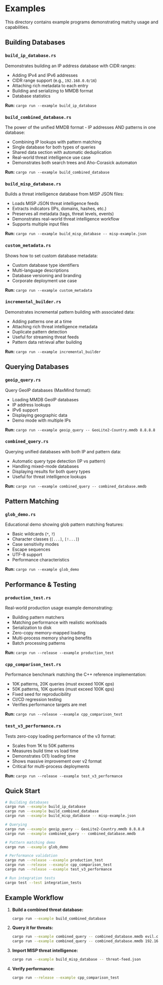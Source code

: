 # Examples

This directory contains example programs demonstrating matchy usage and capabilities.

## Building Databases

### `build_ip_database.rs`
Demonstrates building an IP address database with CIDR ranges:
- Adding IPv4 and IPv6 addresses
- CIDR range support (e.g., `192.168.0.0/16`)
- Attaching rich metadata to each entry
- Building and serializing to MMDB format
- Database statistics

**Run:** `cargo run --example build_ip_database`

### `build_combined_database.rs`
The power of the unified MMDB format - IP addresses AND patterns in one database:
- Combining IP lookups with pattern matching
- Single database for both types of queries
- Shared data section with automatic deduplication
- Real-world threat intelligence use case
- Demonstrates both search trees and Aho-Corasick automaton

**Run:** `cargo run --example build_combined_database`

### `build_misp_database.rs`
Builds a threat intelligence database from MISP JSON files:
- Loads MISP JSON threat intelligence feeds
- Extracts indicators (IPs, domains, hashes, etc.)
- Preserves all metadata (tags, threat levels, events)
- Demonstrates real-world threat intelligence workflow
- Supports multiple input files

**Run:** `cargo run --example build_misp_database -- misp-example.json`

### `custom_metadata.rs`
Shows how to set custom database metadata:
- Custom database type identifiers
- Multi-language descriptions
- Database versioning and branding
- Corporate deployment use case

**Run:** `cargo run --example custom_metadata`

### `incremental_builder.rs`
Demonstrates incremental pattern building with associated data:
- Adding patterns one at a time
- Attaching rich threat intelligence metadata
- Duplicate pattern detection
- Useful for streaming threat feeds
- Pattern data retrieval after building

**Run:** `cargo run --example incremental_builder`

## Querying Databases

### `geoip_query.rs`
Query GeoIP databases (MaxMind format):
- Loading MMDB GeoIP databases
- IP address lookups
- IPv6 support
- Displaying geographic data
- Demo mode with multiple IPs

**Run:** `cargo run --example geoip_query -- GeoLite2-Country.mmdb 8.8.8.8`

### `combined_query.rs`
Querying unified databases with both IP and pattern data:
- Automatic query type detection (IP vs pattern)
- Handling mixed-mode databases
- Displaying results for both query types
- Useful for threat intelligence lookups

**Run:** `cargo run --example combined_query -- combined_database.mmdb`

## Pattern Matching

### `glob_demo.rs`
Educational demo showing glob pattern matching features:
- Basic wildcards (`*`, `?`)
- Character classes (`[...]`, `[!...]`)
- Case sensitivity modes
- Escape sequences
- UTF-8 support
- Performance characteristics

**Run:** `cargo run --example glob_demo`

## Performance & Testing

### `production_test.rs`
Real-world production usage example demonstrating:
- Building pattern matchers
- Matching performance with realistic workloads
- Serialization to disk
- Zero-copy memory-mapped loading
- Multi-process memory sharing benefits
- Batch processing patterns

**Run:** `cargo run --release --example production_test`

### `cpp_comparison_test.rs`
Performance benchmark matching the C++ reference implementation:
- 10K patterns, 20K queries (must exceed 100K qps)
- 50K patterns, 10K queries (must exceed 100K qps)
- Fixed seed for reproducibility
- CI/CD regression testing
- Verifies performance targets are met

**Run:** `cargo run --release --example cpp_comparison_test`

### `test_v3_performance.rs`
Tests zero-copy loading performance of the v3 format:
- Scales from 1K to 50K patterns
- Measures build time vs load time
- Demonstrates O(1) loading time
- Shows massive improvement over v2 format
- Critical for multi-process deployments

**Run:** `cargo run --release --example test_v3_performance`

## Quick Start

```bash
# Building databases
cargo run --example build_ip_database
cargo run --example build_combined_database
cargo run --example build_misp_database -- misp-example.json

# Querying
cargo run --example geoip_query -- GeoLite2-Country.mmdb 8.8.8.8
cargo run --example combined_query -- combined_database.mmdb

# Pattern matching demo
cargo run --example glob_demo

# Performance validation
cargo run --release --example production_test
cargo run --release --example cpp_comparison_test
cargo run --release --example test_v3_performance

# Run integration tests
cargo test --test integration_tests
```

## Example Workflow

1. **Build a combined threat database:**
   ```bash
   cargo run --example build_combined_database
   ```

2. **Query it for threats:**
   ```bash
   cargo run --example combined_query -- combined_database.mmdb evil.com
   cargo run --example combined_query -- combined_database.mmdb 192.168.1.100
   ```

3. **Import MISP threat intelligence:**
   ```bash
   cargo run --example build_misp_database -- threat-feed.json
   ```

4. **Verify performance:**
   ```bash
   cargo run --release --example cpp_comparison_test
   ```

